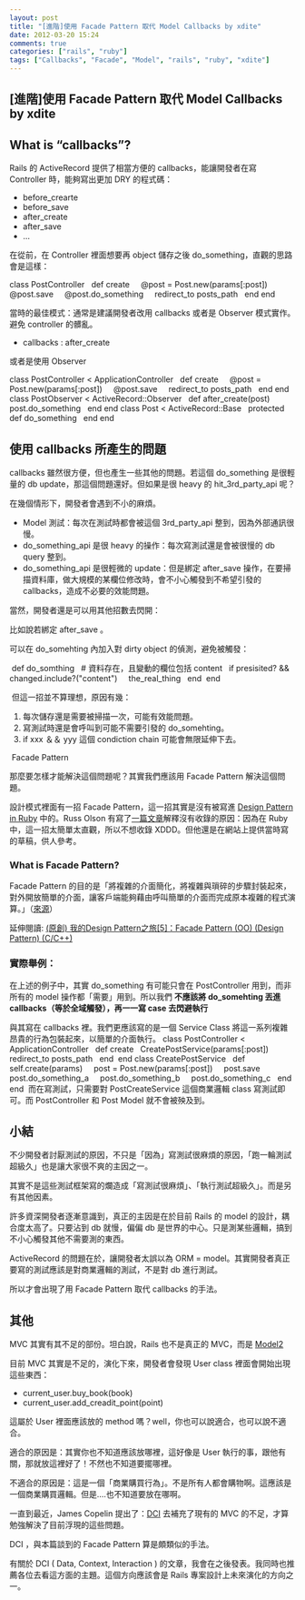 ```yaml
---
layout: post
title: "[進階]使用 Facade Pattern 取代 Model Callbacks by xdite"
date: 2012-03-20 15:24
comments: true
categories: ["rails", "ruby"]
tags: ["Callbacks", "Facade", "Model", "rails", "ruby", "xdite"]
---
```

## [進階]使用 Facade Pattern 取代 Model Callbacks by xdite
<h2>What is “callbacks”?</h2>
Rails 的 ActiveRecord 提供了相當方便的 callbacks，能讓開發者在寫 Controller 時，能夠寫出更加 DRY 的程式碼：
<ul>
	<li>before_crearte</li>
	<li>before_save</li>
	<li>after_create</li>
	<li>after_save</li>
	<li>…</li>
</ul>
在從前，在 Controller 裡面想要再 object 儲存之後 do_something，直觀的思路會是這樣：

class PostController
  def create
    @post = Post.new(params[:post])
    @post.save
    @post.do_something
    redirect_to posts_path
  end
end 

當時的最佳模式：通常是建議開發者改用 callbacks 或者是 Observer 模式實作。避免 controller 的髒亂。
<ul>
	<li>callbacks : after_create</li>
</ul>
或者是使用 Observer

class PostController &lt; ApplicationController
  def create
    @post = Post.new(params[:post])
    @post.save
    redirect_to posts_path
  end
end
class PostObserver &lt; ActiveRecord::Observer
  def after_create(post)
    post.do_something
  end
end
class Post &lt; ActiveRecord::Base
  protected
  def do_something
  end
end
<h2>使用 callbacks 所產生的問題</h2>
callbacks 雖然很方便，但也產生一些其他的問題。若這個 do_something 是很輕量的 db update，那這個問題還好。但如果是很 heavy 的 hit_3rd_party_api 呢？

在幾個情形下，開發者會遇到不小的麻煩。
<ul>
	<li>Model 測試：每次在測試時都會被這個 3rd_party_api 整到，因為外部通訊很慢。</li>
	<li>do_something_api 是很 heavy 的操作：每次寫測試還是會被很慢的 db query 整到。</li>
	<li>do_something_api 是很輕微的 update：但是綁定 after_save 操作，在要掃描資料庫，做大規模的某欄位修改時，會不小心觸發到不希望引發的 callbacks，造成不必要的效能問題。</li>
</ul>
當然，開發者還是可以用其他招數去閃開：

比如說若綁定 after_save 。

可以在 do_somehting 內加入對 dirty object 的偵測，避免被觸發：

 def do_somthing
  # 資料存在，且變動的欄位包括 content
  if presisited? &amp;&amp; changed.include?("content")
    the_real_thing
  end
 end

 但這一招並不算理想，原因有幾：
<ol>
	<li>每次儲存還是需要被掃描一次，可能有效能問題。</li>
	<li>寫測試時還是會呼叫到可能不需要引發的 do_somehting。</li>
	<li>if xxx ＆＆ yyy 這個 condiction chain 可能會無限延伸下去。</li>
</ol>
 Facade Pattern

那麼要怎樣才能解決這個問題呢？其實我們應該用 Facade Pattern 解決這個問題。

設計模式裡面有一招 Facade Pattern，這一招其實是沒有被寫進 <a href="http://designpatternsinruby.com/">Design Pattern in Ruby</a> 中的。Russ Olson 有寫了<a href="http://designpatternsinruby.com/section02/facade.html">一篇文章</a>解釋沒有收錄的原因：因為在 Ruby 中，這一招太簡單太直觀，所以不想收錄 XDDD。但他還是在網站上提供當時寫的草稿，供人參考。
<h3>What is Facade Pattern?</h3>
Facade Pattern 的目的是「將複雜的介面簡化，將複雜與瑣碎的步驟封裝起來，對外開放簡單的介面，讓客戶端能夠藉由呼叫簡單的介面而完成原本複雜的程式演算。」（<a href="http://www.dotblogs.com.tw/jameswu/archive/2008/06/26/4382.aspx">來源</a>）

延伸閱讀: <a href="http://www.cnblogs.com/oomusou/archive/2007/04/24/725714.html">(原創) 我的Design Pattern之旅[5]：Facade Pattern (OO) (Design Pattern) (C/C++)</a>
<h3>實際舉例：</h3>
在上述的例子中，其實 do_something 有可能只會在 PostController 用到，而非所有的 model 操作都「需要」用到。所以我們 <strong>不應該將 do_somehting 丟進 callbacks（等於全域觸發），再一一寫 case 去閃避執行</strong>

與其寫在 callbacks 裡。我們更應該寫的是一個 Service Class 將這一系列複雜昂貴的行為包裝起來，以簡單的介面執行。
class PostController &lt; ApplicationController
  def create
  CreatePostService(params[:post])
  redirect_to posts_path
  end
 end
class CreatePostService
  def self.create(params)
    post = Post.new(params[:post])
    post.save
    post.do_something_a
    post.do_something_b
    post.do_something_c
  end
end  而在寫測試，只需要對 PostCreateService 這個商業邏輯 class 寫測試即可。而 PostController 和 Post Model 就不會被殃及到。
<h2>小結</h2>
不少開發者討厭測試的原因，不只是「因為」寫測試很麻煩的原因，「跑一輪測試超級久」也是讓大家很不爽的主因之一。

其實不是這些測試框架寫的爛造成「寫測試很麻煩」、「執行測試超級久」。而是另有其他因素。

許多資深開發者逐漸意識到，真正的主因是在於目前 Rails 的 model 的設計，耦合度太高了。只要沾到 db 就慢，偏偏 db 是世界的中心。只是測某些邏輯，搞到不小心觸發其他不需要測的東西。

ActiveRecord 的問題在於，讓開發者太誤以為 ORM = model。其實開發者真正要寫的測試應該是對商業邏輯的測試，不是對 db 進行測試。

所以才會出現了用 Facade Pattern 取代 callbacks 的手法。
<h2>其他</h2>
MVC 其實有其不足的部份。坦白說，Rails 也不是真正的 MVC，而是 <a href="http://andrzejonsoftware.blogspot.com/2011/09/rails-is-not-mvc.html">Model2</a>

目前 MVC 其實是不足的，演化下來，開發者會發現 User class 裡面會開始出現這些東西：
<ul>
	<li>current_user.buy_book(book)</li>
	<li>current_user.add_creadit_point(point)</li>
</ul>
這屬於 User 裡面應該放的 method 嗎？well，你也可以說適合，也可以說不適合。

適合的原因是：其實你也不知道應該放哪裡，這好像是 User 執行的事，跟他有關，那就放這裡好了！不然也不知道要擺哪裡。

不適合的原因是：這是一個「商業購買行為」。不是所有人都會購物啊。這應該是一個商業購買邏輯。但是….也不知道要放在哪啊。

一直到最近，James Copelin 提出了：<a href="http://en.wikipedia.org/wiki/Data,_Context,_and_Interaction">DCI</a> 去補充了現有的 MVC 的不足，才算勉強解決了目前浮現的這些問題。

DCI ，與本篇談到的 Facade Pattern 算是頗類似的手法。

有關於 DCI ( Data, Context, Interaction ) 的文章，我會在之後發表。我同時也推薦各位去看這方面的主題。這個方向應該會是 Rails 專案設計上未來演化的方向之一。

&nbsp;
